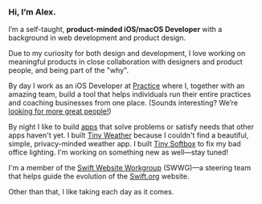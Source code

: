 ### Hi, I’m Alex.

I’m a self-taught, **product-minded iOS/macOS Developer** with a background in web development and product design.

Due to my curiosity for both design and development, I love working on meaningful products in close collaboration with designers and product people, and being part of the "why".

By day I work as an iOS Developer at [Practice](https://practice.do) where I, together with an amazing team, build a tool that helps individuals run their entire practices and coaching businesses from one place. (Sounds interesting? We’re [looking for more great people!](https://practice.do/careers))

By night I like to build [apps](https://alexandersandberg.com/apps/) that solve problems or satisfy needs that other apps haven't yet. I built [Tiny Weather](https://alexandersandberg.com/apps/tiny-weather/) because I couldn't find a beautiful, simple, privacy-minded weather app. I built [Tiny Softbox](https://alexandersandberg.com/apps/tiny-softbox/) to fix my bad office lighting. I'm working on something new as well—stay tuned!

I'm a member of the [Swift Website Workgroup](https://www.swift.org/website-workgroup/) (SWWG)—a steering team that helps guide the evolution of the [Swift.org](https://www.swift.org) website.

Other than that, I like taking each day as it comes.

